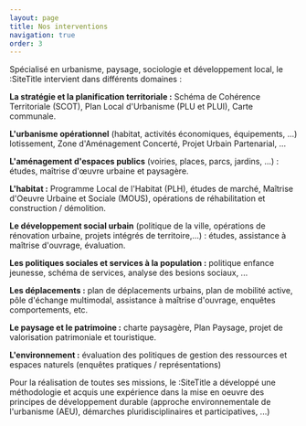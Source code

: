 ```yaml
---
layout: page
title: Nos interventions
navigation: true
order: 3
---
```


Spécialisé en urbanisme, paysage, sociologie et développement local, le :SiteTitle intervient dans différents domaines :

**La stratégie et la planification territoriale :** Schéma de Cohérence Territoriale (SCOT), Plan Local d'Urbanisme (PLU et PLUI), Carte communale.

**L'urbanisme opérationnel** (habitat, activités économiques, équipements, ...) lotissement, Zone d'Aménagement Concerté, Projet Urbain Partenarial, ...

**L'aménagement d'espaces publics** (voiries, places, parcs, jardins, ...) : études, maîtrise d'œuvre urbaine et paysagère.

**L'habitat :** Programme Local de l'Habitat (PLH), études de marché, Maîtrise d'Oeuvre Urbaine et Sociale (MOUS), opérations de réhabilitation et construction / démolition.

**Le développement social urbain** (politique de la ville, opérations de rénovation urbaine, projets intégrés de territoire,...) : études, assistance à maîtrise d'ouvrage, évaluation.

**Les politiques sociales et services à la population :** politique enfance jeunesse, schéma de services, analyse des besions sociaux, ...

**Les déplacements :** plan de déplacements urbains, plan de mobilité active, pôle d'échange multimodal, assistance à maîtrise d'ouvrage, enquêtes comportements, etc.

**Le paysage et le patrimoine :** charte paysagère, Plan Paysage, projet de valorisation patrimoniale et touristique.

**L'environnement :** évaluation des politiques de gestion des ressources et espaces naturels (enquêtes pratiques / représentations)

Pour la réalisation de toutes ses missions, le :SiteTitle a développé une méthodologie et acquis une expérience dans la mise en oeuvre des principes de développement durable (approche environnementale de l'urbanisme (AEU), démarches pluridisciplinaires et participatives, ...)
